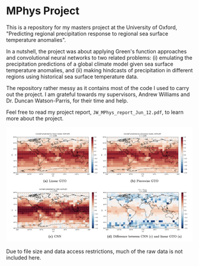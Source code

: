 # MPhys Project

This is a repository for my masters project at the University of Oxford, "Predicting regional precipitation response to regional sea surface temperature anomalies". 

In a nutshell, the project was about applying Green's function approaches and convolutional neural networks to two related problems:
(i) emulating the precipitation predictions of a global climate model given sea surface temperature anomalies, and 
(ii) making hindcasts of precipitation in different regions using historical sea surface temperature data.

The repository rather messy as it contains most of the code I used to carry out the project. I am grateful towards my supervisors, Andrew Williams and Dr. Duncan Watson-Parris, for their time and help. 

Feel free to read my project report, ```JW_MPhys_report_Jun_12.pdf```, to learn more about the project.

![mphys](readme_picture.png "project_picture")

Due to file size and data access restrictions, much of the raw data is not included here.
